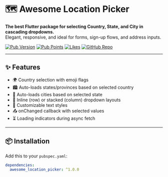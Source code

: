 # 🗺️ Awesome Location Picker

**The best Flutter package for selecting Country, State, and City in cascading dropdowns.**  
Elegant, responsive, and ideal for forms, sign-up flows, and address inputs.

[![Pub Version](https://img.shields.io/pub/v/awesome_location_picker)](https://pub.dev/packages/awesome_location_picker)
[![Pub Points](https://img.shields.io/pub/points/awesome_location_picker)](https://pub.dev/packages/awesome_location_picker/score)
[![Likes](https://img.shields.io/pub/likes/awesome_location_picker)](https://pub.dev/packages/awesome_location_picker/score)
[![GitHub Repo](https://img.shields.io/badge/github-rahmanprofile%2Fawesome__location__picker-blue?logo=github)](https://github.com/rahmanprofile/awesome_location_picker)

---

## ✨ Features

- 🌍 Country selection with emoji flags
- 🏙️ Auto-loads states/provinces based on selected country
- 🏡 Auto-loads cities based on selected state
- 🔄 Inline (row) or stacked (column) dropdown layouts
- 🎨 Customizable text styles
- 📤 onChanged callback with selected values
- ⏳ Loading indicators during async fetch

---

## 📦 Installation

Add this to your `pubspec.yaml`:

```yaml
dependencies:
  awesome_location_picker: ^1.0.0
